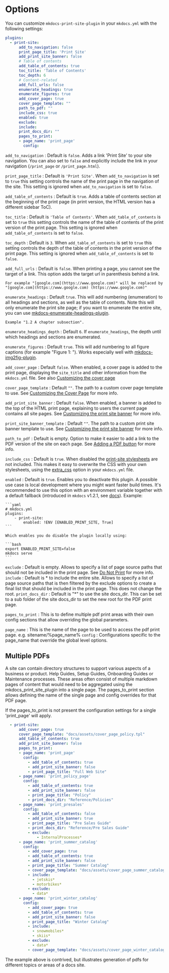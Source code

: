# Options

You can customize `mkdocs-print-site-plugin` in your `mkdocs.yml` with the following settings:

```yaml
plugins:
  - print-site:
      add_to_navigation: false
      print_page_title: 'Print Site'
      add_print_site_banner: false
      # Table of contents
      add_table_of_contents: true
      toc_title: 'Table of Contents'
      toc_depth: 6
      # Content-related
      add_full_urls: false
      enumerate_headings: true
      enumerate_figures: true
      add_cover_page: true
      cover_page_template: ""
      path_to_pdf: ""
      include_css: true
      enabled: true
      exclude:
      include:
      print_docs_dir: ""
      pages_to_print:
      - page_name: 'print_page'
        config:
```

`add_to_navigation`
:   Default is `false`. Adds a link 'Print Site' to your site navigation. You can also set to `false` and explicitly include the link in your navigation (`/print_page` or `/print_page.html`).

`print_page_title`
:   Default is `'Print Site'`. When `add_to_navigation` is set to `true` this setting controls the name of the print page in the navigation of the site. This setting is ignored when `add_to_navigation` is set to `false`.

`add_table_of_contents`
:   Default is `true`. Adds a table of contents section at the beginning of the print page (in print version, the HTML version has a different sidebar ToC).

`toc_title`
:   Default is `'Table of Contents'`. When `add_table_of_contents` is set to `true` this setting controls the name of the table of contents of the print version of the print page. This setting is ignored when `add_table_of_contents` is set to `false`.

`toc_depth`
:   Default is `3`. When `add_table_of_contents` is set to `true` this setting controls the depth of the table of contents in the print version of the print page. This setting is ignored when `add_table_of_contents` is set to `false`.

`add_full_urls`
:   Default is `false`. When printing a page, you cannot see the target of a link. This option adds the target url in parenthesis behind a link.

    For example "[google.com](https://www.google.com)" will be replaced by "[google.com](https://www.google.com) (https://www.google.com)"

`enumerate_headings`
:   Default `true`. This will add numbering (enumeration) to all headings and sections, as well as the table of contents. Note this will only enumerate the print site page; if you want to enumerate the entire site, you can use [mkdocs-enumerate-headings-plugin](https://github.com/timvink/mkdocs-enumerate-headings-plugin).

    Example "1.2 A chapter subsection".

`enumerate_headings_depth`
:   Default `6`. If `enumerate_headings`, the depth until which headings and sections are enumerated.

`enumerate_figures`
:   Default `true`. This will add numbering to all figure captions (for example "Figure 1: <caption>"). Works especially well with [mkdocs-img2fig-plugin](https://github.com/stuebersystems/mkdocs-img2fig-plugin).

`add_cover_page`
:   Default `false`. When enabled, a cover page is added to the print page, displaying the `site_title` and other information from the `mkdocs.yml` file. See also [Customizing the cover page](how-to/cover_page.md)

`cover_page_template`
:   Default `""`. The path to a custom cover page template to use. See [Customizing the Cover Page](how-to/cover_page.md) for more info.

`add_print_site_banner`
:   Default `false`. When enabled, a banner is added to the top of the HTML print page, explaining to users the current page contains all site pages. See [Customizing the print site banner](how-to/banner.md) for more info.

`print_site_banner_template`
:   Default `""`. The path to a custom print site banner template to use. See [Customizing the print site banner](how-to/banner.md) for more info.

`path_to_pdf`
: Default is empty. Option to make it easier to add a link to the PDF version of the site on each page. See [Adding a PDF button](how-to/pdf_button.md) for more info.

`include_css`
: Default is `true`. When disabled the [print-site stylesheets](https://github.com/timvink/mkdocs-print-site-plugin/tree/master/mkdocs_print_site_plugin/css) are not included. This makes it easy to overwrite the CSS with your own stylesheets, using the [extra_css](https://www.mkdocs.org/user-guide/configuration/#extra_css) option in your `mkdocs.yml` file.

`enabled`
: Default is `true`. Enables you to deactivate this plugin. A possible use case is local development where you might want faster build times. It's recommended to use this option with an environment variable together with a default fallback (introduced in `mkdocs` v1.2.1, see [docs](https://www.mkdocs.org/user-guide/configuration/#environment-variables)). Example:

    ```yaml
    # mkdocs.yml
    plugins:
        - print-site:
            enabled: !ENV [ENABLED_PRINT_SITE, True]
    ```

    Which enables you do disable the plugin locally using:

    ```bash
    export ENABLED_PRINT_SITE=false
    mkdocs serve
    ```

`exclude`
: Default is empty. Allows to specify a list of page source paths that should not be included in the print page. See [Do Not Print](how-to/do_not_print.md#ignoring-an-entire-page) for more info.
`include`
: Default is * to include the entire site. Allows to specify a list of page source paths that is then filtered by the exclude options to create a final list that should be included in the print page. This does not change the root.
`print_docs_dir`
: Default is "*" to use the site docs_dir.  This can be set to a sub folder of the site docs_dir to set the new root for the PDF print page.  

`pages_to_print`
: This is to define multiple pdf print areas with their own config sections that allow overriding the global parameters.

`page_name`
: This is the name of the page to be used to access the pdf print page. e.g.  sitename/%page_name%
`config`
: Configurations specific to the page_name that override the global level options. 


## Multiple PDFs
A site can contain directory structures to support various aspects of a business or product.  Help Guides, Setup Guides, Onboarding Guides or Maintenance processes.  These areas often consist of multiple markdown pages of content that would need to be aggregated using the mkdocs_print_site_plugin into a single page.   The pages_to_print section allows defining the name of the single page and config overrides for that PDF page. 

If the pages_to_print is not present the configuration settings for a single 'print_page' will apply. 

```yml
  - print-site:
      add_cover_page: true
      cover_page_template: "docs/assets/cover_page_policy.tpl"
      add_table_of_contents: true
      add_print_site_banner: false
      pages_to_print:
      - page_name: 'print_page'
        config:
          - add_table_of_contents: true
          - add_print_site_banner: false
          - print_page_title: "Full Web Site"
      - page_name: 'print_policy_page'
        config:
          - add_table_of_contents: true
          - add_print_site_banner: false
          - print_page_title: "Policy"
          - print_docs_dir: "Reference/Policies"
      - page_name: 'print_presales'
        config:
          - add_table_of_contents: false
          - add_print_site_banner: true
          - print_page_title: "Pre Sales Guide"
          - print_docs_dir: "Reference/Pre Sales Guide"
          - exclude:
              - InternalProcesses*
      - page_name: 'print_summer_catalog'
        config:
          - add_cover_page: true
          - add_table_of_contents: true
          - add_print_site_banner: false
          - print_page_title: "Summer Catalog"
          - cover_page_template: "docs/assets/cover_page_summer_catalog.tpl"
          - include:
            - jetskis*
            - motorbikes*
          - exclude:
            - data*
      - page_name: 'print_winter_catalog'
        config:
          - add_cover_page: true
          - add_table_of_contents: true
          - add_print_site_banner: false
          - print_page_title: "Winter Catalog"
          - include:
            - snowmobiles*
            - skiis*
          - exclude:
            - data*
          - cover_page_template: "docs/assets/cover_page_winter_catalog.tpl"

```

The example above is contrived, but illustrates generation of pdfs for different topics or areas of a docs site.  

